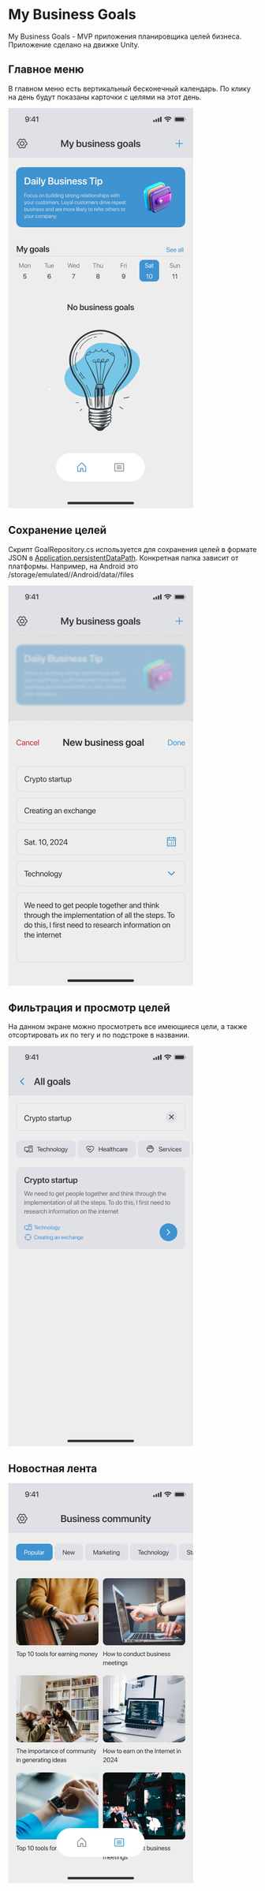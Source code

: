 # My Business Goals

My Business Goals - MVP приложения планировщика целей бизнеса.
Приложение сделано на движке Unity.

## Главное меню
В главном меню есть вертикальный бесконечный календарь. По клику на день будут показаны карточки с целями на этот день.

![Изображение](https://github.com/Ninellie/MyBusinessGoals/blob/master/GuHubReadmeResources/Main_Empty.png?raw=true "Главное меню")

## Сохранение целей
Скрипт GoalRepository.cs используется для сохранения целей в формате JSON в [Application.persistentDataPath](https://docs.unity3d.com/ScriptReference/Application-persistentDataPath.html). Конкретная папка зависит от платформы. Например, на Android это /storage/emulated/<userid>/Android/data/<packagename>/files

![Изображение](https://github.com/Ninellie/MyBusinessGoals/blob/master/GuHubReadmeResources/Add_goal_empty1.png?raw=true "Экран сохранения")

## Фильтрация и просмотр целей
На данном экране можно просмотреть все имеющиеся цели, а также отсортировать их по тегу и по подстроке в названии.

![Изображение](https://github.com/Ninellie/MyBusinessGoals/blob/master/GuHubReadmeResources/Search%20(find).png?raw=true "Экран просмотра всех целей")

## Новостная лента
![Изображение](https://github.com/Ninellie/MyBusinessGoals/blob/master/GuHubReadmeResources/Main_fill.png?raw=true "Экран новостей" )